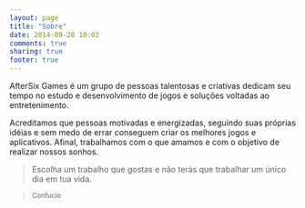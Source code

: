 ```yaml
---
layout: page
title: "Sobre"
date: 2014-09-28 10:02
comments: true
sharing: true
footer: true
---
```

AfterSix Games é um grupo de pessoas talentosas e criativas dedicam seu tempo no estudo e desenvolvimento de jogos e soluções voltadas ao entretenimento.

Acreditamos que pessoas motivadas e energizadas, seguindo suas próprias idéias e sem medo de errar conseguem criar os melhores jogos e aplicativos. Afinal, trabalhamos com o que amamos e com o objetivo de realizar nossos sonhos.

> Escolha um trabalho que gostas e não terás que trabalhar um único dia em tua vida.

> <small>Confucio</small>


